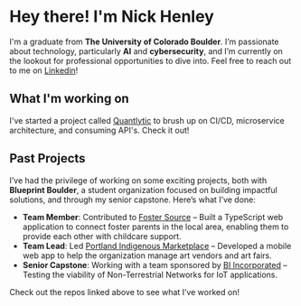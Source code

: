 # Hey there! I'm Nick Henley

I'm a graduate from **The University of Colorado Boulder**. I’m passionate about technology, particularly **AI** and **cybersecurity**, and I’m currently on the lookout for professional opportunities to dive into. Feel free to reach out to me on [Linkedin](https://www.linkedin.com/in/nhenley/)!

## What I'm working on
I've started a project called [Quantlytic](https://github.com/Quantlytic) to brush up on CI/CD, microservice architecture, and consuming API's. Check it out!

## Past Projects
I’ve had the privilege of working on some exciting projects, both with **Blueprint Boulder**, a student organization focused on building impactful solutions, and through my senior capstone. Here’s what I’ve done:

- **Team Member**: Contributed to [Foster Source](https://github.com/Blueprint-Boulder/f21s22-foster-source) – Built a TypeScript web application to connect foster parents in the local area, enabling them to provide each other with childcare support.
- **Team Lead**: Led [Portland Indigenous Marketplace](https://github.com/Blueprint-Boulder/f23-PortlandIndigenousMarketplace) – Developed a mobile web app to help the organization manage art vendors and art fairs.
- **Senior Capstone**: Working with a team sponsored by [BI Incorporated](https://github.com/tjather/BI-Incorporated-Senior-Desgin) – Testing the viability of Non-Terrestrial Networks for IoT applications.

Check out the repos linked above to see what I’ve worked on!
